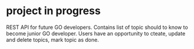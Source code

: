 # project in progress

REST API for future GO developers. Contains list of topic should to know to become junior GO developer. Users have an opportunity to cteate, update and delete topics, mark topic as done.
